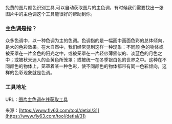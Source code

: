 免费的图片颜色识别工具,可以自动获取图片的主色调，有时候我们需要找出一张图片中的主色调这个工具能很好的帮助到你。

### 主色调是指？
众多色调中，以一种色调为主的色调。色调指的是一幅画中画面色彩的总体倾向，是大的色彩效果。在大自然中，我们经常见到这样一种现象：不同颜 色的物体或被笼罩在一片金色的阳光之中，或被笼罩在一片轻纱薄雾似的、淡蓝色的月色之中；或被秋天迷人的金黄色所笼罩；或被统一在冬季银白色的世界之中。这种在不同颜色的物体上，笼罩着某一种色彩，使不同颜色的物体都带有同一色彩倾向，这样的色彩现象就是色调。

### 工具地址
URL：[图片主色调在线获取工具](https://www.fly63.com/tool/imagecolor/)

来源：[https://www.fly63.com/tool/detial/31](https://www.fly63.com/tool/detial/31)